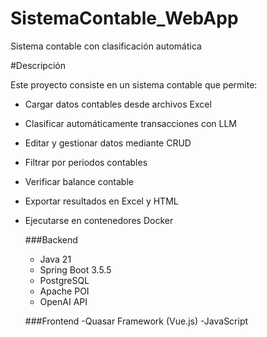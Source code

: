 # SistemaContable_WebApp
Sistema contable con clasificación automática 

#Descripción

Este proyecto consiste en un sistema contable que permite:
- Cargar datos contables desde archivos Excel
- Clasificar automáticamente transacciones con LLM
- Editar y gestionar datos mediante CRUD
- Filtrar por periodos contables
- Verificar balance contable
- Exportar resultados en Excel y HTML
- Ejecutarse en contenedores Docker

  ###Backend
  - Java 21
  - Spring Boot 3.5.5
  - PostgreSQL
  - Apache POI
  - OpenAI API
 
  ###Frontend
  -Quasar Framework (Vue.js)
  -JavaScript

  
